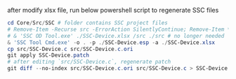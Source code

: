 
after modify xlsx file, run below powershell script to regenerate SSC files

```powershell
cd Core/Src/SSC # folder contains SSC project files
# Remove-Item -Recurse src -ErrorAction SilentlyContinue; Remove-Item *.xml -ErrorAction SilentlyContinue; Remove-Item *.bak -ErrorAction SilentlyContinue
# & 'SSC OD Tool.exe' ./SSC-Device.xlsx /src ./src # no longer needed
& 'SSC Tool Cmd.exe' -o . -p ./SSC-Device.esp -a ./SSC-Device.xlsx
cp src/SSC-Device.c src/SSC-Device.c.ori
git apply SSC-Device.patch
# after editing `src/SSC-Device.c`, regenerate patch
git diff --no-index src/SSC-Device.c.ori src/SSC-Device.c > SSC-Device.patch
```
